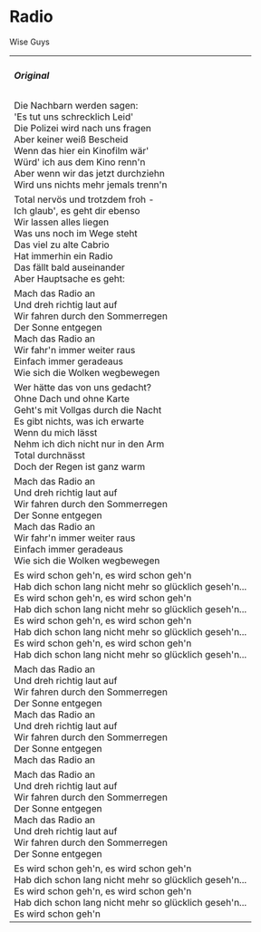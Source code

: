 # Radio

Wise Guys

<table>
  <tr>
    <td>
      <h5> Original </h5>
    </td>
  </tr>
  <tr>
    <td>
      Die Nachbarn werden sagen:<br />
      'Es tut uns schrecklich Leid'<br />
      Die Polizei wird nach uns fragen<br />
      Aber keiner weiß Bescheid<br />
      Wenn das hier ein Kinofilm wär'<br />
      Würd' ich aus dem Kino renn'n<br />
      Aber wenn wir das jetzt durchziehn<br />
      Wird uns nichts mehr jemals trenn'n
    </td>
  </tr>
  <tr>
    <td>
      Total nervös und trotzdem froh -<br />
      Ich glaub', es geht dir ebenso<br />
      Wir lassen alles liegen<br />
      Was uns noch im Wege steht<br />
      Das viel zu alte Cabrio<br />
      Hat immerhin ein Radio<br />
      Das fällt bald auseinander<br />
      Aber Hauptsache es geht:
    </td>
  </tr>
  <tr>
    <td>
      Mach das Radio an<br />
      Und dreh richtig laut auf<br />
      Wir fahren durch den Sommerregen<br />
      Der Sonne entgegen<br />
      Mach das Radio an<br />
      Wir fahr'n immer weiter raus<br />
      Einfach immer geradeaus<br />
      Wie sich die Wolken wegbewegen
    </td>
  </tr>
  <tr>
    <td>
      Wer hätte das von uns gedacht?<br />
      Ohne Dach und ohne Karte<br />
      Geht's mit Vollgas durch die Nacht<br />
      Es gibt nichts, was ich erwarte<br />
      Wenn du mich lässt<br />
      Nehm ich dich nicht nur in den Arm<br />
      Total durchnässt<br />
      Doch der Regen ist ganz warm
    </td>
  </tr>
  <tr>
    <td>
      Mach das Radio an<br />
      Und dreh richtig laut auf<br />
      Wir fahren durch den Sommerregen<br />
      Der Sonne entgegen<br />
      Mach das Radio an<br />
      Wir fahr'n immer weiter raus<br />
      Einfach immer geradeaus<br />
      Wie sich die Wolken wegbewegen
    </td>
  </tr>
  <tr>
    <td>
      Es wird schon geh'n, es wird schon geh'n<br />
      Hab dich schon lang nicht mehr so glücklich geseh'n...<br />
      Es wird schon geh'n, es wird schon geh'n<br />
      Hab dich schon lang nicht mehr so glücklich geseh'n...<br />
      Es wird schon geh'n, es wird schon geh'n<br />
      Hab dich schon lang nicht mehr so glücklich geseh'n...<br />
      Es wird schon geh'n, es wird schon geh'n<br />
      Hab dich schon lang nicht mehr so glücklich geseh'n...
    </td>
  </tr>
  <tr>
    <td>
      Mach das Radio an<br />
      Und dreh richtig laut auf<br />
      Wir fahren durch den Sommerregen<br />
      Der Sonne entgegen<br />
      Mach das Radio an<br />
      Und dreh richtig laut auf<br />
      Wir fahren durch den Sommerregen<br />
      Der Sonne entgegen<br />
      Mach das Radio an
    </td>
  </tr>
  <tr>
    <td>
      Mach das Radio an<br />
      Und dreh richtig laut auf<br />
      Wir fahren durch den Sommerregen<br />
      Der Sonne entgegen<br />
      Mach das Radio an<br />
      Und dreh richtig laut auf<br />
      Wir fahren durch den Sommerregen<br />
      Der Sonne entgegen
    </td>
  </tr>
  <tr>
    <td>
      Es wird schon geh'n, es wird schon geh'n<br />
      Hab dich schon lang nicht mehr so glücklich geseh'n...<br />
      Es wird schon geh'n, es wird schon geh'n<br />
      Hab dich schon lang nicht mehr so glücklich geseh'n...<br />
      Es wird schon geh'n
    </td>
  </tr>
</table>
